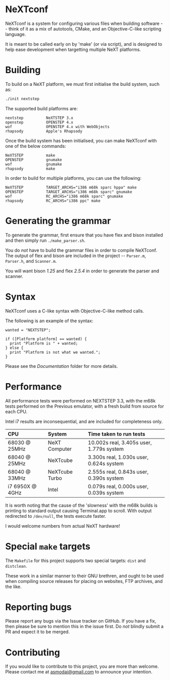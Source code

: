 # NeXTconf
NeXTconf is a system for configuring various files when building software --
think of it as a mix of autotools, CMake, and an Objective-C-like scripting
language.

It is meant to be called early on by 'make' (or via script), and is designed to
help ease development when targetting multiple NeXT platforms.

# Building
To build on a NeXT platform, we must first initialise the build system, such as:

```sh
./init nextstep
```

The supported build platforms are:

    nextstep          NeXTSTEP 3.x
    openstep          OPENSTEP 4.x
    wof               OPENSTEP 4.x with WebObjects
    rhapsody          Apple's Rhapsody

Once the build system has been initialised, you can make NeXTconf with one of
the below commands:

    NeXTSTEP          make
    OPENSTEP          gnumake
    wof               gnumake
    rhapsody          make

In order to build for multiple platforms, you can use the following:

    NeXTSTEP          TARGET_ARCHS="i386 m68k sparc hppa" make
    OPENSTEP          TARGET_ARCHS="i386 m68k sparc" gnumake
    wof               RC_ARCHS="i386 m68k sparc" gnumake
    rhapsody          RC_ARCHS="i386 ppc" make

# Generating the grammar
To generate the grammar, first ensure that you have flex and bison installed and
then simply run `./make_parser.sh`.

You do *not* have to build the grammar files in order to compile NeXTconf.  The
output of flex and bison are included in the project -- `Parser.m`, `Parser.h`,
and `Scanner.m`.

You will want bison *1.25* and flex *2.5.4* in order to generate the parser and
scanner.

# Syntax
NeXTconf uses a C-like syntax with Objective-C-like method calls.

The following is an example of the syntax:

```objc
wanted = "NEXTSTEP";

if ([Platform platform] == wanted) {
  print "Platform is " + wanted;
} else {
  print "Platform is not what we wanted.";
}
```

Please see the _Documentation_ folder for more details.

# Performance
All performance tests were performed on NEXTSTEP 3.3, with the m68k tests
performed on the Previous emulator, with a fresh build from source for each CPU.

Intel i7 results are inconsequential, and are included for completeness only.

| CPU             | System         | Time taken to run tests                  |
|:----------------|:---------------|:-----------------------------------------|
| 68030 @ 25MHz   | NeXT Computer  | 10.002s real, 3.405s user, 1.779s system |
| 68040 @ 25MHz   | NeXTcube       | 3.300s real, 1.030s user, 0.624s system  |
| 68040 @ 33MHz   | NeXTcube Turbo | 2.555s real, 0.843s user, 0.390s system  |
| i7 6950X @ 4GHz | Intel          | 0.079s real, 0.000s user, 0.039s system  |

It is worth noting that the cause of the 'slowness' with the m68k builds is
printing to standard output causing Terminal.app to scroll.  With output
redirected to `/dev/null`, the tests execute faster.

I would welcome numbers from actual NeXT hardware!

# Special `make` targets
The `Makefile` for this project supports two special targets: `dist` and
`distclean`.

These work in a similar manner to their GNU brethren, and ought to be used when
compiling source releases for placing on websites, FTP archives, and the like.

# Reporting bugs
Please report any bugs via the Issue tracker on GitHub.  If you have a fix, then
please be sure to mention this in the issue first. Do *not* blindly submit a PR
and expect it to be merged.

# Contributing
If you would like to contribute to this project, you are more than welcome.
Please contact me at asmodai@gmail.com to announce your intention.
